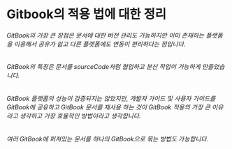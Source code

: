 # Gitbook의 적용 법에 대한 정리

###### GitBook의 가장 큰 장점은 문서에 대한 버전 관리도 가능하지만 이미 존재하는 플랫폼을 이용해서 공유가 쉽고 다른 플랫폼에도 연동이 편리하다는 점입니다.

###### GitBook의 특징은 문서를 sourceCode처럼 협업하고 분산 작업이 가능하게 만들었습니다. 

###### GitBook 플랫폼의 성능이 검증되지는 않았지만, 개발자 가이드 및 사용자 가이드를 GitBook에 공유하고 GitBook 문서를 재사용 하는 것이 GitBook 적용의 가장 큰 이유라고 생각하고 가장 효율적인 방법이라고 생각합니다.

###### 여러 GitBook에 퍼져있는 문서를 하나의 GitBook으로 묶는 방법도 가능합니다.